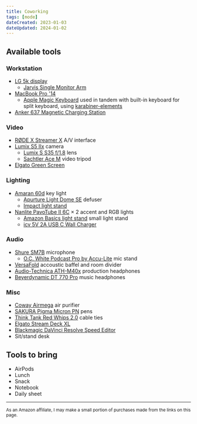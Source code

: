 ```yaml
---
title: Coworking
tags: [mode]
dateCreated: 2023-01-03
dateUpdated: 2024-01-02
---
```


## Available tools

### Workstation

- [LG 5k display](/uses/lg-ultrafine-27-inch-5k)
  - [Jarvis Single Monitor Arm](https://store.hermanmiller.com/office-furniture-desk-accessories-organization/jarvis-single-monitor-arm/2548325.html?lang=en_US)
- [MacBook Pro '14](/uses/apple-m1-macbook-pro)
  - [Apple Magic Keyboard](https://amzn.to/47m0UfO) used in tandem with built-in keyboard for split keyboard, using [karabiner-elements](/karabiner-elements)
- [Anker 637 Magnetic Charging Station](/uses/anker-637-magnetic-desktop-maggo-charger)

### Video

- [RØDE X Streamer X](/uses/rode-x-streamer-x) A/V interface
- [Lumix S5 IIx](/uses/panasonic-lumix-s5iix) camera
  - [Lumix S S35 f/1.8](/uses/panasonic-lumix-s-s35) lens
  - [Sachtler Ace M](/uses/sachtler-ace-m) video tripod
- [Elgato Green Screen](/uses/elgato-green-screen)

### Lighting

- [Amaran 60d](/uses/amaran-60d) key light
  - [Apurture Light Dome SE](/uses/aputure-light-dome-se) defuser
  - [Impact light stand](/uses/impact-light-stand)
- [Nanlite PavoTube II 6C](/uses/nanlite-pavotube-ii-6c) &times; 2 accent and RGB lights
  - [Amazon Basics light stand](https://amzn.to/3RHeepj) small light stand
  - [icv 5V 2A USB C Wall Charger](https://amzn.to/41GTwdW)

### Audio

- [Shure SM7B](/uses/shure-sm7b) microphone
  - [O.C. White Podcast Pro by Accu-Lite](/uses/oc-white-podcast-pro) mic stand
- [VersaFold](/uses/versare-versifold) accoustic baffel and room divider
- [Audio-Technica ATH-M40x](/uses/audio-technica-ath-m40x) production headphones
- [Beyerdynamic DT 770 Pro](/uses/beyerdynamic-dt-770-pro-250-ohm) music headphones

### Misc

- [Coway Airmega](/uses/coway-airmega-ap-1512hh) air purifier
- [SAKURA Pigma Micron PN](/uses/sakura-pigma-micron-pn) pens
- [Think Tank Red Whips 2.0](/uses/think-tank-red-whips) cable ties
- [Elgato Stream Deck XL](/uses/elgato-stream-deck-xl)
- [Blackmagic DaVinci Resolve Speed Editor](/uses/blackmagic-davinci-resolve-speed-editor)
- Sit/stand desk

## Tools to bring

- AirPods
- Lunch
- Snack
- Notebook
- Daily sheet

---

<small>As an Amazon affiliate, I may make a small portion of purchases made from the links on this page.</small>
